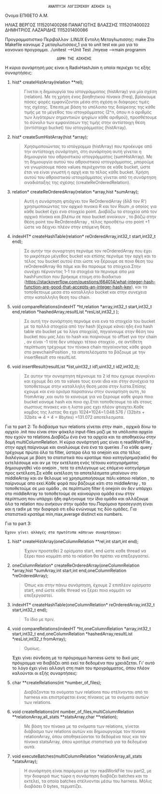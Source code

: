 ﻿						ΑΝΑΠΤΥΞΗ ΛΟΓΙΣΜΙΚΟΥ ΑΣΚΗΣΗ 1η

Ονομα			ΕΠΙΘΕΤΟ			Α.Μ.

ΗΛΙΑΣ			ΒΕΡΓΟΣ			1115201400266
ΠΑΝΑΓΙΩΤΗΣ		ΒΛΑΣΣΗΣ			1115201400022
ΔΗΜΗΤΡΙΟΣ		ΛΑΖΑΡΙΔΗΣ		1115201400086



Προγραμματιστικο Περιβαλλον :LINUX 
Eντολη Μεταγλωτισσης: make
Στο Makefile κανουμε 2 μεταγλωτισσεις,1 για το unit test και μια για το κανονικο προγραμμα.
./unitest	-->Unit Test
./myexe		-->main programm

							ΔΟΜΗ ΤΗΣ ΑΣΚΗΣΗΣ


Η κύρια συνάρτησή μας είναι η RadixHashJoin η οποία περιέχει τις εξής συναρτήσεις:
1) hist* createHistArray(relation **rel);
	>Γίνεται η δημιουργία του ιστογράμματος (histArray) για μία σχέση (relation). Με τη χρήση ένος βοηθητικού πίνακα (freq),
 	βρίσκουμε πόσες φορές εμφανίζονται μέσα στη σχέση οι διάφορες τιμές της σχέσης. Έπειτα,με βάση το υπόλοιπο της διαίρεσης 
	της κάθε τιμής με το μέγεθος του ιστογράμματος (2^n, όπου n ο αριθμός των λιγότερων σημαντικών ψηφίων κάθε αριθμού), 
	προσθέτουμε το σύνολο των εμφανίσεων της τιμής στην αντίστοιχη θέση (αντίστοιχο bucket) του ιστογράμματος (histArray).
2) hist* createSumHistArray(hist *array);
	>Χρησιμοποιώντας το ιστόγραμμα (histArray) που προέκυψε από την αντίστοιχη συνάρτηση, στη συνάρτηση αυτή γίνεται η δημιουργία
 	του	αθροιστικού ιστογράμματος (sumHistArray). Με τη δημιουργία αυτού του αθροιστικού ιστογράμματος, μπορούμε να γνωρίσουμε 
	πόσα values περιέχονται σε κάθε bucket, ώστε έτσι να είναι γνωστή η αρχή και το τέλος κάθε bucket. Χρήση αυτού του αθροιστικού
	ιστογράμματος γίνεται από τη συνάρτηση αναδιάταξης της σχέσης (createReOrderedRelation).
3) relation* createReOrderedArray(relation *array,hist *sumArray);
	>Αυτή η συνάρτηση φτιάχνει τον ReOrderedArray (δλδ τον R') χρησιμοποιώντας τον αρχικό πινακα R και τον Rsum ,ο οποίος για κάθε bucket έχει ενα στοιχείο point.
	Διαβάζω τα στοιχεία από τον αρχικό πίνακα και βλέπω σε ποιο bucket ανοίκουν , το βάζώ στην θέση point του ReOrderedArray , τέλος προσθέτω στο point +1 
	ώστε να δέιχνει πλέον στην επόμενη θέση.
4) indexHT* createHashTable(relation* reOrderedArray,int32_t start,int32_t end);
	>Σε αυτήν την συναρτηση περνάμε τον reOrderedArray που έχει το μικρότερο μέγεθος bucket και επίσης περνάμε την αρχή και το τέλος του bucket αυτού έτσι ώστε να ξέρουμε σε ποια θέση του reOrderedArray θα πάμε και θα παρουμε τα στοιχεια.Στην συνέχει πέρνοντας 1-1 τα στοιχέια τα περναμε απο μια hashFunction που βρήκαμε ετοιμη στο διαδικτυο (https://stackoverflow.com/questions/664014/what-integer-hash-function-are-good-that-accepts-an-integer-hash-key), και τα τοποθετουμε μεσα στο καταλληλο bucket και στην συνεχεια στην καταλληλη θεση του chain. 
5) void compareRelations(indexHT *ht,relation *array,int32_t start,int32_t end,relation *hashedArray,resultList *resList,int32_t );
	>Σε αυτή την συνάρτηση περνάμε ενα ενα τα στοιχεία του bucket με τα πολλά στοιχεία από την hash (έχουμε κάνει ηδη ένα hash table sto bucket με τα λίγα στοιχεία),
	πηγαίνουμε στην θέση του bucket που μας λέει το hash και παίρνουμε το offset για την chain , αν είναι -1 τότε δεν υπάρχει τέτοιο στοιχείο , σε αντίθετη περίπτωση
	τρέχουμε τον πίνακα chain πηγαίνοντας κάθε φορά στο prevchainPosition , τα αποτελέσματα τα βάζουμε με την insertResult στο resultList.
6) void insertResult(resultList *list,uint32_t id1,uint32_t id2,int32_t);
	>Σε αυτην την συναρτηση πέρνουμε τα 2 id που εχουμε συγκρίνει και εχουμε δει οτι τα values τους ειναι ιδια και στην συνέχεια τα τοποθετουμε στην καταλληλη θεση μεσα στην λιστα.Επίσης εχουμε και ενα ορισμα παραπανω στην συναρτηση αυτη ,το fromArray ,και αυτο το κανουμε για να ξερουμε καθε φορα ποιο bucket καναμε hash και ποιο οχι.Ετσι τοποθετουμε τα ids στους σωστους πινακες και η λιστα μας εχει πλέον φτιαχτει.Καθε κομβος της λιστας θα εχει 1024*1024=1.048.576 / (32bits + 32bits => 4 + 4 = 8bytes) =131.072 αποτελεσματα.



Για το part 2:
Το διάβασμα των relations γίνεται στην main , αρχικά δίνω το αρχείο .init που είναι στον φάκελο input-files μαζί με τα υπόλοιπα αρχεία που εχούν τα relations.Διαβάζω ένα ένα τα αρχεία και τα αποθηκεύω στην δομή multiColumnRelation.
Η κύρια συνάρτησή μας είναι η readWorkFile , στην αρχή παίρνουμε και αναλύουμε ένα ένα τα queries .Για κάθε query τρέχουμε πρώτα όλα τα filter, ύστερα όλα τα onejoin και στο τέλος διαλέγουμε με βάση τα στατιστικά που κρατάμε ποιο κατηγόρημα(radix) θα εκτελέσουμε και αν με την εκτέλεση ενός τέτοιου κατηγορήματος δημιουργηθεί νέο onejoin , τοτε το επιλεγουμε ως επόμενο κατηγόρημα προς εκτέλεση.Σε κάθε εκτέλεση τα αποτελέσματα μπαίνουν στο middleArray και αν θελουμε να χρησιμοποήσουμε πάλι κάποιο relation , το παίρνουμε απο εκεί.Κάθε φορά που βάζουμε κάτι στο middleArray , το τοποθετούμε σε μια ομάδα , σε περίπτωση filter ή onejoin αν δεν υπάρχει στο middleArray το τοποθετούμε σε καινούργια ομάδα ενω στην περίπτωση που υπάρχει ήδη αφληνουμε την ίδια ομάδα και αλλάζουμε όλα τα relation που ανήκουν στην ομάδα του.Παρόμοια προσεγγιση είναι και η radix με την διαφορά οτι εδώ ενώνουμε τις δύο ομάδες.
Για στατιστικά κρατάμε min,max,average distinct και numbers.

Για το part 3:

    Έχουν γίνει αλλαγές στα πρωτότυπα κάποιων συναρτήσεων:
1) hist* createHistArray(oneColumnRelation **rel,int start,int end);
    >Έχουν προστεθεί 2 ορίσματα start, end ώστε καθε thread να ξέρει ποιο κομμάτι από το relation θα πρέπει να επεξεργαστεί.
2) oneColumnRelation* createReOrderedArray(oneColumnRelation *array,hist *sumArray,int start,int end,oneColumnRelation *reOrderedArray);
    >Όπως και στην πάνω συνάρτηση, έχουμε 2 επιπλέον ορίσματα start, end ώστε κάθε thread να ξέρει ποιο κομμάτι να επεξεργαστεί.
3) indexHT* createHashTable(oneColumnRelation* reOrderedArray,int32_t start,int32_t end);
    >Το ίδιο με πριν.
4) void compareRelations(indexHT *ht,oneColumnRelation *array,int32_t start,int32_t end,oneColumnRelation *hashedArray,resultList *resList,int32_t fromArray);
    >Ομοίως.

    Έχει γίνει σύνδεση με το πρόγραμμα harness ώστε το δικό μας πρόγραμμα να διαβάζει από εκεί τα δεδομένα που χρειάζεται. Γι' αυτό το λόγο έχει γίνει αλλαγή στη main
του προγράμματος, όπου πλέον καλούνται οι εξής συναρτήσεις:
1) char **createRelations(int *number_of_files);
    > Διαβάζονται τα ονόματα των relations που στέλνονται από το harness και επιστρέφεται ένας πίνακας με τα ονόματα αυτών των relations.
2) void createRelations(int number_of_files,multiColumnRelation **relationArray,all_stats **statsArray,char **relation);
    > Με βάση τον πίνακα με τα ονόματα των relations, γίνεται διάβασμα των relations αυτών και δημιουργούμε τον πίνακα relationArray, όπου αποθηκεύονται τα δεδομένα τους και τον πίνακα statsArray, όπου κρατάμε στατιστικά για τα δεδομένα αυτά.
3) void executeBatches(multiColumnRelation *relationArray,all_stats *statsArray);
    > Η συνάρτηση είναι παρόμοια με την readWorkFile του part2, με την διαφορά πως τώρα η συνάρτηση διαβάζει batches και τα εκτελεί, τα οποία batches στέλνονται μέσω
του harness. Μόλις διαβάσει 0 bytes, τερματίζει.

